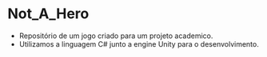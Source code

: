 # Not_A_Hero
* Repositório de um jogo criado para um projeto academico.
* Utilizamos a linguagem C# junto a engine Unity para o desenvolvimento.
